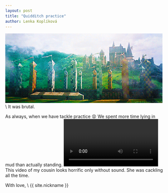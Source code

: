 ```yaml
---
layout: post
title: "Quidditch practice"
author: Lenka Koplíková
---
```


![alt text](/assets/pitch.gif)\\
It was brutal.

As always, when we have tackle practice :stuck_out_tongue_closed_eyes: We spent more time lying in mud than actually standing.
<video controls>
  <source src="/assets/video.mp4" type="video/mp4">
  Your browser does not support HTML5 video.
</video>
This video of my cousin looks horrific only without sound. She was cackling all the time.

With love, \\
{{ site.nickname }}
